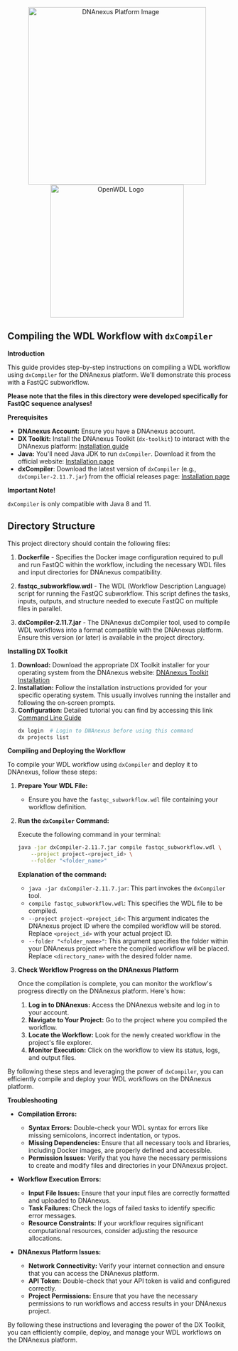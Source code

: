 <p align="center">
  <img src="https://encrypted-tbn0.gstatic.com/images?q=tbn:ANd9GcRebnHAXPaao5YNF58wnzLnc2jhY9YqsDLNx62BSnbj8JeZVwMiUG_DFU_v4SMcveoGxQ&usqp=CAU" alt="DNAnexus Platform Image" width="400" style="margin-right: 10px;">
  <img src="https://vsmalladi.github.io/openwdl.github.io//media/logo-preview.png" alt="OpenWDL Logo" width="300" style="margin-right: 10px;">
</p>


## Compiling the WDL Workflow with `dxCompiler`

**Introduction**

This guide provides step-by-step instructions on compiling a WDL workflow using `dxCompiler` for the DNAnexus platform. We'll demonstrate this process with a FastQC subworkflow. 

**Please note that the files in this directory were developed specifically for FastQC sequence analyses!**

**Prerequisites**

* **DNAnexus Account:** Ensure you have a DNAnexus account.
* **DX Toolkit:** Install the DNAnexus Toolkit (`dx-toolkit`) to interact with the DNAnexus platform: [Installation guide](https://documentation.dnanexus.com/downloads)
* **Java:** You'll need Java JDK to run `dxCompiler`. Download it from the official website: [Installation page](https://github.com/dnanexus/dxCompiler/releases)
* **dxCompiler**: Download the latest version of `dxCompiler` (e.g., `dxCompiler-2.11.7.jar`) from the official releases page:  [Installation page](https://github.com/dnanexus/dxCompiler/releases)

**Important Note!**

`dxCompiler` is only compatible with Java 8 and 11.

## Directory Structure

This project directory should contain the following files:

1. **Dockerfile** - Specifies the Docker image configuration required to pull and run FastQC within the workflow, including the necessary WDL files and input directories for DNAnexus compatibility.

2. **fastqc_subworkflow.wdl** - The WDL (Workflow Description Language) script for running the FastQC subworkflow. This script defines the tasks, inputs, outputs, and structure needed to execute FastQC on multiple files in parallel.

3. **dxCompiler-2.11.7.jar** - The DNAnexus dxCompiler tool, used to compile WDL workflows into a format compatible with the DNAnexus platform. Ensure this version (or later) is available in the project directory.


**Installing DX Toolkit**

1. **Download:** Download the appropriate DX Toolkit installer for your operating system from the DNAnexus website: [DNAnexus Toolkit Installation](https://documentation.dnanexus.com/downloads)
2. **Installation:** Follow the installation instructions provided for your specific operating system. This usually involves running the installer and following the on-screen prompts.
3. **Configuration:** Detailed tutorial you can find by accessing this link [Command Line Guide](https://documentation.dnanexus.com/getting-started/cli-quickstart)
   ```bash
   dx login  # Login to DNAnexus before using this command
   dx projects list
   ```

**Compiling and Deploying the Workflow**

To compile your WDL workflow using `dxCompiler` and deploy it to DNAnexus, follow these steps:

1. **Prepare Your WDL File:**
   - Ensure you have the `fastqc_subworkflow.wdl` file containing your workflow definition.

2. **Run the `dxCompiler` Command:**

   Execute the following command in your terminal:

   ```bash
   java -jar dxCompiler-2.11.7.jar compile fastqc_subworkflow.wdl \
       --project project-<project_id> \
       --folder "<folder_name>"
   ```

   **Explanation of the command:**

   - `java -jar dxCompiler-2.11.7.jar`: This part invokes the `dxCompiler` tool.
   - `compile fastqc_subworkflow.wdl`: This specifies the WDL file to be compiled.
   - `--project project-<project_id>`: This argument indicates the DNAnexus project ID where the compiled workflow will be stored. Replace `<project_id>` with your actual project ID.
   - `--folder "<folder_name>"`: This argument specifies the folder within your DNAnexus project where the compiled workflow will be placed. Replace `<directory_name>` with the desired folder name.

3. **Check Workflow Progress on the DNAnexus Platform**

   Once the compilation is complete, you can monitor the workflow's progress directly on the DNAnexus platform. Here's how:

   1. **Log in to DNAnexus:** Access the DNAnexus website and log in to your account.
   2. **Navigate to Your Project:** Go to the project where you compiled the workflow.
   3. **Locate the Workflow:** Look for the newly created workflow in the project's file explorer.
   4. **Monitor Execution:** Click on the workflow to view its status, logs, and output files.

By following these steps and leveraging the power of `dxCompiler`, you can efficiently compile and deploy your WDL workflows on the DNAnexus platform.



**Troubleshooting**
- **Compilation Errors:**

  - **Syntax Errors:** Double-check your WDL syntax for errors like missing semicolons, incorrect indentation, or typos.
  - **Missing Dependencies:** Ensure that all necessary tools and libraries, including Docker images, are properly defined and accessible.
  - **Permission Issues:** Verify that you have the necessary permissions to create and modify files and directories in your DNAnexus project.

- **Workflow Execution Errors:**
  
  - **Input File Issues:** Ensure that your input files are correctly formatted and uploaded to DNAnexus.
  - **Task Failures:** Check the logs of failed tasks to identify specific error messages.
  - **Resource Constraints:** If your workflow requires significant computational resources, consider adjusting the resource allocations.

- **DNAnexus Platform Issues:**

  - **Network Connectivity:** Verify your internet connection and ensure that you can access the DNAnexus platform.
  - **API Token:** Double-check that your API token is valid and configured correctly.
  - **Project Permissions:** Ensure that you have the necessary permissions to run workflows and access results in your DNAnexus project.


By following these instructions and leveraging the power of the DX Toolkit, you can efficiently compile, deploy, and manage your WDL workflows on the DNAnexus platform.
